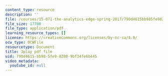 ```yaml
---
content_type: resource
description: ''
file: /courses/15-071-the-analytics-edge-spring-2017/790d4615bb985fe982809bf34fe6b445_8p_4qP03AM0.pdf
file_size: 17700
file_type: application/pdf
learning_resource_types: []
license: https://creativecommons.org/licenses/by-nc-sa/4.0/
ocw_type: OCWFile
resourcetype: Document
title: 3play pdf file
uid: 790d4615-bb98-5fe9-8280-9bf34fe6b445
video_metadata:
  youtube_id: null
---
```

